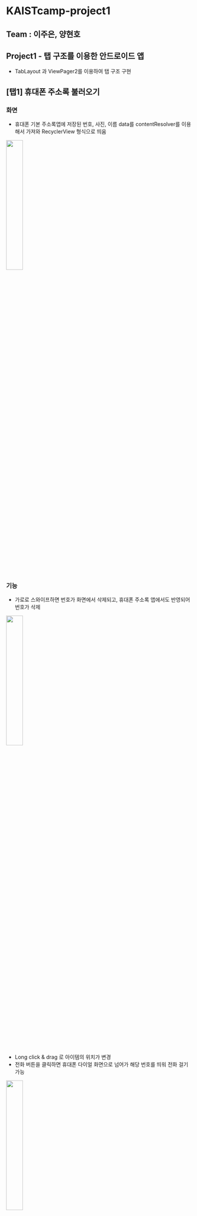 # KAISTcamp-project1   
## Team : 이주은, 양현호   
## Project1 - 탭 구조를 이용한 안드로이드 앱     
- TabLayout 과 ViewPager2를 이용하여 탭 구조 구현   
   
   
   
## [탭1] 휴대폰 주소록 불러오기   
### 화면   
- 휴대폰 기본 주소록앱에 저장된 번호, 사진, 이름 data를 contentResolver를 이용해서 가져와 RecyclerView 형식으로 띄움
<img src = "https://user-images.githubusercontent.com/77712822/124542052-a070bd80-de5d-11eb-961e-ac890ab981e8.jpg" width="30%" height = "30%">    

### 기능       
- 가로로 스와이프하면 번호가 화면에서 삭제되고, 휴대폰 주소록 앱에서도 반영되어 번호가 삭제 
<img src = "https://user-images.githubusercontent.com/77712822/124557405-6d85f400-de74-11eb-83e3-ea6e0f09e405.png" width="30%" height = "30%">   

- Long click & drag 로 아이템의 위치가 변경   
- 전화 버튼을 클릭하면 휴대폰 다이얼 화면으로 넘어가 해당 번호를 띄워 전화 걸기 가능   
<img src = "https://user-images.githubusercontent.com/77712822/124542556-8edbe580-de5e-11eb-9f1c-28c821285e88.jpg" width="30%" height = "30%">  
    
    
## [탭2] 갤러리   
### 화면   
- 어플에 저장한 이미지를 두개의 CardView로 나누어서 보여주고, 하나의 카드뷰는 여러 이미지를 RecyclerView로 띄움   
<img src = "https://user-images.githubusercontent.com/77712822/124542132-c39b6d00-de5d-11eb-85d1-f36bdc0d5ecf.jpg" width="30%" height = "30%">
<img src = "https://user-images.githubusercontent.com/77712822/124542153-ce560200-de5d-11eb-8d13-2546e44d6214.jpg" width="30%" height = "30%">

### 기능 
- 이미지를 클릭하면 확대해서 보여줌  
- 스와이프하면 이미지를 넘길 수 있음   
      
         
## [탭3] 모스 부호 변환 및 인식기   
### 기능   
- 출력 : 영어로 메시지를 입력하면 모스부호를 카메라 플래시로 출력      
- 디코드 : OpenCV 라이브러리를 이용해 카메라로 빛을 인식하여 모스 부호를 해독하여 메시지 띄움   
<img src = "https://user-images.githubusercontent.com/77712822/124542175-da41c400-de5d-11eb-8d02-9aa23c29d6bf.jpg" width="30%" height = "30%">




